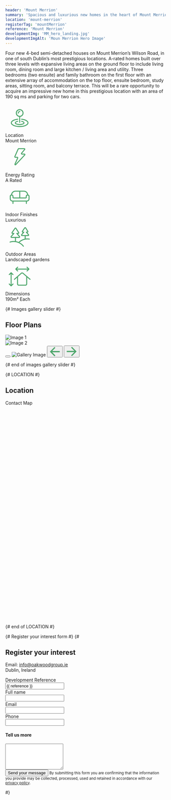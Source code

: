 ```yaml
---
header: 'Mount Merrion'
summary: 'Spacious and luxurious new homes in the heart of Mount Merrion.'
location: 'mount-merrion'
registerTag: 'mountMerrion'
reference: 'Mount Merrion'
developmentImg: 'MM_hero_landing.jpg'
developmentImgAlt: 'Moun Merrion Hero Image'
---
```



<div class="container mb-5">
  <div class="row g-4 pt-5 pb-5 justify-content-between">
    <div class="col-md-6">
      <div class="">
        <p>Four new 4-bed semi-detached houses on Mount Merrion’s Wilson Road, in one of south Dublin’s most prestigious locations. A-rated homes built over three levels with expansive living areas on the ground floor to include living room, dining room and large kitchen / living area and utility. Three bedrooms (two ensuite) and family bathroom on the first floor with an extensive array of accommodation on the top floor, ensuite bedroom, study areas, sitting room, and balcony terrace. This will be a rare opportunity to acquire an impressive new home in this prestigious location with an area of 190 sq ms and parking for two cars.</p>
      </div>
    </div>
    <div class="col-md-5 property-features">
      <div class="">
        <div class="row row-cols-2 row-cols-lg-3 g-2 g-lg-4 text-center">
          <div class="col">
            <div class="p-3">            
              <div class="property-feature-icon"><svg width="90" height="90" viewBox="0 0 60 59" fill="none" xmlns="http://www.w3.org/2000/svg">
<path d="M30.0625 26C33.963 26 37.125 22.838 37.125 18.9375C37.125 15.037 33.963 11.875 30.0625 11.875C26.162 11.875 23 15.037 23 18.9375C23 22.838 26.162 26 30.0625 26ZM30.0625 26V38.25M26.9062 19.1875C26.9062 17.3235 28.4173 15.8125 30.2812 15.8125M25.8648 31.8426C18.1956 32.6655 12.5 35.7257 12.5 39.375C12.5 43.6552 20.335 47.125 30 47.125C39.665 47.125 47.5 43.6552 47.5 39.375C47.5 35.7257 41.8044 32.6655 34.1352 31.8426M25.8648 36.2616C22.9061 36.8507 20.8799 38.0517 20.8799 39.4375C20.8799 41.405 24.9642 43 30.0024 43C35.0407 43 39.125 41.405 39.125 39.4375C39.125 38.0517 37.0987 36.8507 34.1401 36.2616" stroke="#4DA66B" stroke-width="2" stroke-linecap="round" stroke-linejoin="round"/>
</svg>
</div>
              <div class="property-feature-label">Location</div>
              <div class="property-feature-description">Mount Merrion</div>
            </div>
          </div>
          <div class="col">
            <div class="p-3">
              <div class="property-feature-icon"><svg width="90" height="90" viewBox="0 0 60 59" fill="none" xmlns="http://www.w3.org/2000/svg">
<path d="M19.8405 27.2383L26.9735 11.2182C27.1342 10.8574 27.4921 10.625 27.887 10.625H39.828C40.6769 10.625 41.1397 11.616 40.5947 12.2669L33.8736 20.2949C33.3287 20.9458 33.7915 21.9368 34.6404 21.9368H40.0594C40.9343 21.9368 41.3874 22.981 40.7897 23.6199L21.7845 43.9393C21.0114 44.7659 19.6761 43.8741 20.1434 42.8433L25.9395 30.0579C26.2396 29.3959 25.7556 28.645 25.0287 28.645H20.754C20.0301 28.645 19.546 27.8996 19.8405 27.2383Z" stroke="#4DA66B" stroke-width="2"/>
</svg>
</div>
              <div class="property-feature-label">Energy Rating</div>
              <div class="property-feature-description">A Rated</div>
            </div>
          </div>
          <div class="col">
            <div class="p-3">
              <div class="property-feature-icon"><svg width="90" height="90" viewBox="0 0 60 59" fill="none" xmlns="http://www.w3.org/2000/svg">
<path d="M14.9888 42.2897C14.9888 42.842 15.4365 43.2897 15.9888 43.2897C16.5411 43.2897 16.9888 42.842 16.9888 42.2897H14.9888ZM43.083 42.2897C43.083 42.842 43.5307 43.2897 44.083 43.2897C44.6353 43.2897 45.083 42.842 45.083 42.2897H43.083ZM29.2156 16.9259V30.4341H31.2156V16.9259H29.2156ZM14.9888 37.4038V42.2897H16.9888V37.4038H14.9888ZM43.083 37.4038V42.2897H45.083V37.4038H43.083ZM11.3125 32.6615V27.2007H9.3125V32.6615H11.3125ZM12.6118 25.9015H13.6896V23.9015H12.6118V25.9015ZM14.9888 27.2007V29.6437H16.9888V27.2007H14.9888ZM17.1385 31.7934H42.7178V29.7934H17.1385V31.7934ZM44.8675 29.6437V27.2007H42.8675V29.6437H44.8675ZM46.1667 25.9015H47.3882V23.9015H46.1667V25.9015ZM48.6875 27.2007V32.6615H50.6875V27.2007H48.6875ZM45.089 36.2601H14.911V38.2601H45.089V36.2601ZM48.6875 32.6615C48.6875 34.6489 47.0764 36.2601 45.089 36.2601V38.2601C48.181 38.2601 50.6875 35.7535 50.6875 32.6615H48.6875ZM47.3882 25.9015C48.1058 25.9015 48.6875 26.4832 48.6875 27.2007H50.6875C50.6875 25.3786 49.2104 23.9015 47.3882 23.9015V25.9015ZM44.8675 27.2007C44.8675 26.4832 45.4492 25.9015 46.1667 25.9015V23.9015C44.3446 23.9015 42.8675 25.3786 42.8675 27.2007H44.8675ZM42.7178 31.7934C43.905 31.7934 44.8675 30.8309 44.8675 29.6437H42.8675C42.8675 29.7264 42.8005 29.7934 42.7178 29.7934V31.7934ZM14.9888 29.6437C14.9888 30.8309 15.9512 31.7934 17.1385 31.7934V29.7934C17.0558 29.7934 16.9888 29.7264 16.9888 29.6437H14.9888ZM13.6896 25.9015C14.4071 25.9015 14.9888 26.4832 14.9888 27.2007H16.9888C16.9888 25.3786 15.5117 23.9015 13.6896 23.9015V25.9015ZM11.3125 27.2007C11.3125 26.4832 11.8942 25.9015 12.6118 25.9015V23.9015C10.7896 23.9015 9.3125 25.3786 9.3125 27.2007H11.3125ZM9.3125 32.6615C9.3125 35.7535 11.8191 38.2601 14.911 38.2601V36.2601C12.9236 36.2601 11.3125 34.6489 11.3125 32.6615H9.3125ZM21.0903 17.7103H38.8378V15.7103H21.0903V17.7103ZM45.8853 24.7589V25.2607H47.8853V24.7589H45.8853ZM14.0429 25.2607V24.7589H12.0429V25.2607H14.0429ZM38.8378 17.7103C42.7298 17.7103 45.8853 20.8665 45.8853 24.7589H47.8853C47.8853 19.7623 43.8348 15.7103 38.8378 15.7103V17.7103ZM21.0903 15.7103C16.0934 15.7103 12.0429 19.7623 12.0429 24.7589H14.0429C14.0429 20.8665 17.1983 17.7103 21.0903 17.7103V15.7103Z" fill="#4DA66B"/>
</svg></div>
              <div class="property-feature-label">Indoor Finishes</div>
              <div class="property-feature-description">Luxurious</div>
            </div>
          </div>
          <div class="col">
            <div class="p-3">
              <div class="property-feature-icon"><svg width="90" height="90" viewBox="0 0 60 59" fill="none" xmlns="http://www.w3.org/2000/svg">
<path d="M17.9477 22.1487L18.6965 22.8115C18.9573 22.5169 19.0211 22.0968 18.8595 21.7381C18.698 21.3794 18.3411 21.1487 17.9477 21.1487V22.1487ZM23.9848 22.1487V21.1487C23.5914 21.1487 23.2345 21.3794 23.073 21.7381C22.9115 22.0968 22.9753 22.5169 23.2361 22.8115L23.9848 22.1487ZM29.7782 28.6931L30.527 28.0302L30.527 28.0302L29.7782 28.6931ZM27.964 20.4543L28.8033 19.9106L27.964 20.4543ZM20.3077 11.4205L19.4858 10.8508L19.4858 10.8508L20.3077 11.4205ZM22.131 11.4491L21.2917 11.9927L22.131 11.4491ZM14.0654 20.4257L14.8873 20.9954L14.8873 20.9954L14.0654 20.4257ZM12.1543 28.6931L11.4056 28.0302L12.1543 28.6931ZM38.7954 19.4943L39.5441 20.1571C39.8049 19.8625 39.8687 19.4424 39.7072 19.0837C39.5457 18.725 39.1888 18.4943 38.7954 18.4943V19.4943ZM43.9169 19.4943V18.4943C43.5235 18.4943 43.1666 18.725 43.0051 19.0837C42.8435 19.4424 42.9073 19.8625 43.1681 20.1571L43.9169 19.4943ZM48.5866 24.7693L49.3354 24.1065L49.3354 24.1065L48.5866 24.7693ZM47.1261 17.7999L46.2868 18.3435L46.2868 18.3435L47.1261 17.7999ZM40.6559 10.5972L39.834 10.0275L39.834 10.0275L40.6559 10.5972ZM42.4793 10.6258L43.3186 10.0822L43.3186 10.0822L42.4793 10.6258ZM35.683 17.7713L36.5048 18.341L36.5048 18.341L35.683 17.7713ZM34.1256 24.7693L34.8744 25.4322L34.8744 25.4322L34.1256 24.7693ZM9.49634 39.2708C8.96976 39.4373 8.67787 39.9991 8.84439 40.5257C9.01091 41.0523 9.57278 41.3442 10.0994 41.1777L9.49634 39.2708ZM37.131 49.4948C37.4732 49.9282 38.1021 50.0022 38.5355 49.66C38.969 49.3178 39.043 48.6889 38.7008 48.2555L37.131 49.4948ZM34.3625 36.5485L34.8186 37.4384L34.8186 37.4384L34.3625 36.5485ZM50.045 35.0051C50.5905 35.0919 51.103 34.7201 51.1897 34.1747C51.2765 33.6292 50.9047 33.1167 50.3593 33.03L50.045 35.0051ZM22.2407 39.0251V30.5183H20.2407V39.0251H22.2407ZM21.2407 29.5183H12.9762V31.5183H21.2407V29.5183ZM12.9031 29.3559L18.6965 22.8115L17.199 21.4858L11.4056 28.0302L12.9031 29.3559ZM17.9477 21.1487H14.9675V23.1487H17.9477V21.1487ZM14.8873 20.9954L21.1295 11.9902L19.4858 10.8508L13.2436 19.856L14.8873 20.9954ZM21.2917 11.9927L27.1247 20.9979L28.8033 19.9106L22.9704 10.9054L21.2917 11.9927ZM27.0427 21.1487H23.9848V23.1487H27.0427V21.1487ZM23.2361 22.8115L29.0295 29.3559L30.527 28.0302L24.7336 21.4858L23.2361 22.8115ZM28.9563 29.5183H21.2407V31.5183H28.9563V29.5183ZM29.0295 29.3559C29.0516 29.3809 29.0545 29.3963 29.0555 29.4045C29.0572 29.4176 29.0557 29.4379 29.0454 29.4607C29.0351 29.4836 29.0209 29.4982 29.01 29.5056C29.0032 29.5102 28.9897 29.5183 28.9563 29.5183V31.5183C30.7643 31.5183 31.7253 29.3839 30.527 28.0302L29.0295 29.3559ZM27.1247 20.9979C27.1399 21.0215 27.1419 21.0367 27.1421 21.0467C27.1424 21.0602 27.1389 21.0785 27.1285 21.0977C27.118 21.1169 27.1046 21.1297 27.0931 21.1368C27.0846 21.1421 27.0708 21.1487 27.0427 21.1487V23.1487C28.7055 23.1487 29.7073 21.3063 28.8033 19.9106L27.1247 20.9979ZM21.1295 11.9902C21.1691 11.9331 21.254 11.9344 21.2917 11.9927L22.9704 10.9054C22.159 9.6528 20.336 9.62422 19.4858 10.8508L21.1295 11.9902ZM14.9675 21.1487C14.9384 21.1487 14.9246 21.1418 14.9164 21.1366C14.905 21.1294 14.8914 21.1162 14.881 21.0963C14.8706 21.0764 14.8675 21.0577 14.868 21.0443C14.8684 21.0346 14.8707 21.0193 14.8873 20.9954L13.2436 19.856C12.2793 21.2471 13.2749 23.1487 14.9675 23.1487V21.1487ZM12.9762 29.5183C12.9428 29.5183 12.9294 29.5102 12.9225 29.5056C12.9116 29.4982 12.8975 29.4836 12.8872 29.4607C12.8769 29.4379 12.8753 29.4176 12.877 29.4045C12.8781 29.3963 12.881 29.3809 12.9031 29.3559L11.4056 28.0302C10.2072 29.3839 11.1683 31.5183 12.9762 31.5183V29.5183ZM42.5889 33.8112V26.5946H40.5889V33.8112H42.5889ZM41.5889 25.5946H34.9475V27.5946H41.5889V25.5946ZM34.8744 25.4322L39.5441 20.1571L38.0466 18.8314L33.3769 24.1065L34.8744 25.4322ZM38.7954 18.4943H36.5851V20.4943H38.7954V18.4943ZM36.5048 18.341L41.4778 11.1669L39.834 10.0275L34.8611 17.2016L36.5048 18.341ZM41.64 11.1695L46.2868 18.3435L47.9654 17.2562L43.3186 10.0822L41.64 11.1695ZM46.2048 18.4943H43.9169V20.4943H46.2048V18.4943ZM43.1681 20.1571L47.8379 25.4322L49.3354 24.1065L44.6656 18.8314L43.1681 20.1571ZM47.7647 25.5946H41.5889V27.5946H47.7647V25.5946ZM47.8379 25.4322C47.86 25.4572 47.8629 25.4726 47.8639 25.4808C47.8656 25.4939 47.8641 25.5141 47.8538 25.537C47.8435 25.5599 47.8293 25.5745 47.8184 25.5819C47.8116 25.5865 47.7981 25.5946 47.7647 25.5946V27.5946C49.5727 27.5946 50.5338 25.4602 49.3354 24.1065L47.8379 25.4322ZM46.2868 18.3435C46.3021 18.3671 46.3041 18.3823 46.3043 18.3923C46.3045 18.4058 46.3011 18.4241 46.2906 18.4433C46.2802 18.4625 46.2667 18.4753 46.2553 18.4824C46.2468 18.4877 46.233 18.4943 46.2048 18.4943V20.4943C47.8677 20.4943 48.8694 18.6519 47.9654 17.2562L46.2868 18.3435ZM41.4778 11.1669C41.5173 11.1098 41.6022 11.1112 41.64 11.1695L43.3186 10.0822C42.5072 8.82957 40.6843 8.80098 39.834 10.0275L41.4778 11.1669ZM36.5851 18.4943C36.5559 18.4943 36.5422 18.4874 36.534 18.4822C36.5226 18.475 36.509 18.4618 36.4986 18.4419C36.4881 18.422 36.485 18.4033 36.4856 18.3899C36.486 18.3802 36.4882 18.3649 36.5048 18.341L34.8611 17.2016C33.8968 18.5927 34.8924 20.4943 36.5851 20.4943V18.4943ZM34.9475 25.5946C34.9141 25.5946 34.9007 25.5865 34.8938 25.5819C34.8829 25.5745 34.8688 25.5599 34.8585 25.537C34.8482 25.5141 34.8466 25.4939 34.8483 25.4808C34.8494 25.4726 34.8523 25.4572 34.8744 25.4322L33.3769 24.1065C32.1785 25.4602 33.1396 27.5946 34.9475 27.5946V25.5946ZM10.0994 41.1777C12.4662 40.4292 14.9873 40.0251 17.6047 40.0251V38.0251C14.7804 38.0251 12.056 38.4613 9.49634 39.2708L10.0994 41.1777ZM17.6047 40.0251C25.5228 40.0251 32.5761 43.7253 37.131 49.4948L38.7008 48.2555C33.7829 42.0262 26.1608 38.0251 17.6047 38.0251V40.0251ZM28.6651 41.8875C30.4301 40.1418 32.4893 38.6323 34.8186 37.4384L33.9063 35.6586C31.3929 36.9469 29.1674 38.5777 27.2587 40.4655L28.6651 41.8875ZM34.8186 37.4384C39.6985 34.9373 45.0163 34.2052 50.045 35.0051L50.3593 33.03C44.9254 32.1656 39.1766 32.9574 33.9063 35.6586L34.8186 37.4384Z" fill="#4DA66B"/>
</svg>
</div>
              <div class="property-feature-label">Outdoor Areas</div>
              <div class="property-feature-description">Landscaped gardens</div>
            </div>
          </div>
          <div class="col">
            <div class="p-3">
              <div class="property-feature-icon"><svg width="90" height="90" viewBox="0 0 60 59" fill="none" xmlns="http://www.w3.org/2000/svg">
<path d="M18.4051 34.5305C17.9911 34.896 17.9518 35.528 18.3174 35.942C18.6829 36.356 19.3149 36.3953 19.7289 36.0297L18.4051 34.5305ZM33.3372 22.6798L33.9991 23.4294L33.9991 23.4294L33.3372 22.6798ZM36.9089 22.6429L37.5552 21.8799L37.5552 21.8799L36.9089 22.6429ZM51.1836 36.0432C51.605 36.4001 52.236 36.3478 52.5929 35.9264C52.9499 35.5049 52.8976 34.8739 52.4761 34.517L51.1836 36.0432ZM21.8629 13.943L21.1558 13.2359C20.7653 13.6264 20.7653 14.2596 21.1558 14.6501L21.8629 13.943ZM49.3923 13.943L50.0995 14.6501C50.49 14.2596 50.49 13.6264 50.0995 13.2359L49.3923 13.943ZM46.1564 9.29289C45.7659 8.90237 45.1328 8.90237 44.7422 9.29289C44.3517 9.68342 44.3517 10.3166 44.7422 10.7071L46.1564 9.29289ZM44.7422 17.1789C44.3517 17.5694 44.3517 18.2026 44.7422 18.5931C45.1328 18.9837 45.7659 18.9837 46.1564 18.5931L44.7422 17.1789ZM26.5131 10.7071C26.9036 10.3166 26.9036 9.68342 26.5131 9.29289C26.1225 8.90237 25.4894 8.90237 25.0988 9.29289L26.5131 10.7071ZM25.0988 18.5931C25.4894 18.9837 26.1225 18.9837 26.5131 18.5931C26.9036 18.2026 26.9036 17.5694 26.5131 17.1789L25.0988 18.5931ZM12.1129 49L11.4058 49.7071C11.7964 50.0976 12.4295 50.0976 12.82 49.7071L12.1129 49ZM12.1129 21.4706L12.82 20.7635C12.6325 20.5759 12.3782 20.4706 12.1129 20.4706C11.8477 20.4706 11.5934 20.5759 11.4058 20.7635L12.1129 21.4706ZM7.46282 24.7065C7.07229 25.097 7.07229 25.7302 7.46282 26.1207C7.85334 26.5112 8.4865 26.5112 8.87703 26.1207L7.46282 24.7065ZM15.3488 26.1207C15.7394 26.5112 16.3725 26.5112 16.7631 26.1207C17.1536 25.7302 17.1536 25.097 16.7631 24.7065L15.3488 26.1207ZM8.87703 44.3499C8.48651 43.9594 7.85334 43.9594 7.46282 44.3499C7.07229 44.7404 7.07229 45.3736 7.46282 45.7641L8.87703 44.3499ZM16.7631 45.7641C17.1536 45.3736 17.1536 44.7404 16.7631 44.3499C16.3725 43.9594 15.7394 43.9594 15.3488 44.3499L16.7631 45.7641ZM19.7289 36.0297L26.2132 30.3042L24.8894 28.805L18.4051 34.5305L19.7289 36.0297ZM26.2132 30.3042L33.9991 23.4294L32.6754 21.9302L24.8894 28.805L26.2132 30.3042ZM36.2626 23.406L51.1836 36.0432L52.4761 34.517L37.5552 21.8799L36.2626 23.406ZM33.9991 23.4294C34.6432 22.8607 35.6069 22.8508 36.2626 23.406L37.5552 21.8799C36.1417 20.6827 34.0639 20.7041 32.6754 21.9302L33.9991 23.4294ZM43.7483 29.393V44.8359H45.7483V29.393H43.7483ZM42.0181 46.5662H28.2815V48.5662H42.0181V46.5662ZM26.5513 44.8359V29.5546H24.5513V44.8359H26.5513ZM26.5513 29.5546V29.393H24.5513V29.5546H26.5513ZM28.2815 46.5662C27.326 46.5662 26.5513 45.7915 26.5513 44.8359H24.5513C24.5513 46.8961 26.2214 48.5662 28.2815 48.5662V46.5662ZM43.7483 44.8359C43.7483 45.7915 42.9736 46.5662 42.0181 46.5662V48.5662C44.0782 48.5662 45.7483 46.8961 45.7483 44.8359H43.7483ZM21.8629 14.943H49.3923V12.943H21.8629V14.943ZM50.0995 13.2359L46.1564 9.29289L44.7422 10.7071L48.6852 14.6501L50.0995 13.2359ZM48.6852 13.2359L44.7422 17.1789L46.1564 18.5931L50.0995 14.6501L48.6852 13.2359ZM22.57 14.6501L26.5131 10.7071L25.0988 9.29289L21.1558 13.2359L22.57 14.6501ZM21.1558 14.6501L25.0988 18.5931L26.5131 17.1789L22.57 13.2359L21.1558 14.6501ZM13.1129 49L13.1129 21.4706L11.1129 21.4706L11.1129 49L13.1129 49ZM11.4058 20.7635L7.46282 24.7065L8.87703 26.1207L12.82 22.1777L11.4058 20.7635ZM11.4058 22.1777L15.3488 26.1207L16.7631 24.7065L12.82 20.7635L11.4058 22.1777ZM12.82 48.2929L8.87703 44.3499L7.46282 45.7641L11.4058 49.7071L12.82 48.2929ZM12.82 49.7071L16.7631 45.7641L15.3488 44.3499L11.4058 48.2929L12.82 49.7071Z" fill="#4DA66B"/>
</svg>
</div>
              <div class="property-feature-label">Dimensions</div>
              <div class="property-feature-description">190m² Each</div>
            </div>
          </div>
        </div>
      </div>
    </div>
  </div>
</div>

{# Images gallery slider #}
<div class="container py-4 mb-5 pb-5">
 <h2 class="fw-bold mb-5" data-cue="fadeIn">Floor Plans</h2>
  <div class="row g-4">
    <div class="col-12 col-sm-6 col-lg-6">
      <img src="/images/developments/mount-merrion/mm_plan1.jpeg" alt="Image 1" class="img-fluid gallery-image" data-bs-target="#galleryModal" data-bs-toggle="modal" data-bs-index="0">
    </div>
    <div class="col-12 col-sm-6 col-lg-6">
      <img src="/images/developments/mount-merrion/mm_plan1.jpeg" alt="Image 2" class="img-fluid gallery-image" data-bs-target="#galleryModal" data-bs-toggle="modal" data-bs-index="1">
    </div>
    <!-- <div class="col-12 col-sm-6 col-lg-4">
      <img src="/images/developments/mount-merrion/MM_plan_2.jpg" alt="Image 2" class="img-fluid gallery-image" data-bs-target="#galleryModal" data-bs-toggle="modal" data-bs-index="1">
    </div> -->
  </div>
</div>

<!-- Fullscreen Modal -->
<div class="modal fade modal-fullscreen" id="galleryModal" tabindex="-1" aria-hidden="true">
  <div class="modal-dialog modal-dialog-centered">
    <div class="modal-content">
      <div class="modal-body text-center position-relative">
        <button type="button" class="btn-close position-absolute m-2" data-bs-dismiss="modal" aria-label="Close"></button>
        <img id="modalImage" src="" alt="Gallery Image">
        <button class="btn btn-light btn-prev position-absolute translate-middle-y" id="prevBtn"><svg width="33" height="30" viewBox="0 0 33 30" fill="none" xmlns="http://www.w3.org/2000/svg">
<path d="M15.3571 28.9392L15.7107 29.2929L16.0643 28.9392L17.496 27.5072L17.8494 27.1537L17.496 26.8002L7.2965 16.5983L31.2139 16.5983H31.7139V16.0983V14.0731V13.5731H31.2139L7.2965 13.5731L17.496 3.37123L17.8494 3.01772L17.496 2.66421L16.0643 1.23218L15.7107 0.878503L15.3571 1.23218L1.86027 14.7322L1.50684 15.0857L1.86027 15.4392L15.3571 28.9392Z" fill="#4DA66B" stroke="#4DA66B"/>
</svg>
</button>
        <button class="btn btn-light btn-next position-absolute translate-middle-y" id="nextBtn"><svg width="33" height="31" viewBox="0 0 33 31" fill="none" xmlns="http://www.w3.org/2000/svg">
<path d="M17.7276 1.64649L17.374 1.29281L17.0204 1.64649L15.5887 3.07851L15.2353 3.43202L15.5887 3.78553L25.7882 13.9874H1.87085H1.37085V14.4874V16.5126V17.0126H1.87085H25.7882L15.5887 27.2145L15.2353 27.568L15.5887 27.9215L17.0204 29.3535L17.374 29.7072L17.7276 29.3535L31.2244 15.8535L31.5779 15.5L31.2244 15.1465L17.7276 1.64649Z" fill="#4DA66B" stroke="#4DA66B"/>
</svg>
</button>
      </div>
    </div>
  </div>
</div>

<script>
  const images = ["/images/developments/mount-merrion/MM_plan_1.jpg", "/images/developments/mount-merrion/MM_plan_2.jpg", "/images/developments/mount-merrion/MM_plan_3.jpg"];
  let currentIndex = 0;

  document.querySelectorAll('.gallery-image').forEach((img, index) => {
    img.addEventListener('click', () => {
      currentIndex = index;
      document.getElementById('modalImage').src = images[currentIndex];
    });
  });

  document.getElementById('prevBtn').addEventListener('click', () => {
    currentIndex = (currentIndex - 1 + images.length) % images.length;
    document.getElementById('modalImage').src = images[currentIndex];
  });

  document.getElementById('nextBtn').addEventListener('click', () => {
    currentIndex = (currentIndex + 1) % images.length;
    document.getElementById('modalImage').src = images[currentIndex];
  });
</script>

{# end of images gallery slider #}

{# LOCATION #}
<div class="container pb-5 mb-5">
  <h2 class="fw-bold mb-5">Location</h2>
  <div class="row g-4">
    <div class="col-12">
      <div id="map-dundrum" class="p-3" style="height:700px">Contact Map</div>
    </div>
  </div>
  <div id="registerInterest"></div>
</div>
<script>
  var map = L.map("map-dundrum").setView([53.297302,-6.212026], 17);
  L.tileLayer(
    "https://{s}.tile.openstreetmap.org/{z}/{x}/{y}.png",
    {
      attribution:
        '&copy; <a href="https://www.openstreetmap.org/copyright">OpenStreetMap</a> contributors',
    }
  ).addTo(map);
  var LeafIcon = L.Icon.extend({
    options: {
      iconSize: [45, 120],
    },
  });
  var greenIcon = new LeafIcon({
    iconUrl: "/images/marker.svg",
  });
  L.marker([53.297302,-6.212026], { icon: greenIcon })
    .bindPopup(
      "4 Houses (55,56,57,58) in Wilson Road, Mount Merrion, BlackRock, Dublin, A94 N6C7"
    )
    .addTo(map);
</script>
{# end of LOCATION #}


{# Register your interest form #}
{# <article class="pb-5 pt-5">
    <div class="container">
        <div class="row align-items-center">
        <div class="col-md-5 mb-5">
          <h2 class="fw-bold mb-5" data-cue="fadeIn">Register your interest</h2>
          <p>Email: <a href="mailto:info@oakwoodgroup.ie?subject=I'm%20interested%20in%20Mount%20Merrion%20Development&body=Hi,%20I'm%20interested%20in%20learning%20more%20about%20Mount%20Merrion...">info@oakwoodgroup.ie</a><br>Dublin, Ireland</p>
        </div>
        <div class="col-md-7 mb-5 mx-auto">
            <div class="card p-5 rounded-6">
                <form class="row pt-5 g-4" enctype="multipart/form-data" data-netlify="true" id="{{ registerTag }}" name="{{ registerTag }}">
                    <div class="row mb-3">
                      <label for="jobReference" class="col-sm-4 col-form-label">Development Reference</label>
                      <div class="col-sm-8">
                        <input name="reference" type="text" class="form-control" id="jobReference" value="{{ reference }}" readonly>
                      </div>
                    </div>
                    <div class="row mb-3">
                        <label for="fullName" class="col-sm-4 col-form-label">Full name</label>
                        <div class="col-sm-8">
                            <input name="name" type="text" class="form-control" id="fullName"
                                 aria-label="Your full name" required>
                        </div>
                    </div>
                    <div class="row mb-3">
                        <label for="emailCareersForm" class="col-sm-4 col-form-label">Email</label>
                        <div class="col-sm-8">
                            <input name="email" type="email" class="form-control" id="emailCareersForm"
                                 aria-label="Your email address" required>
                        </div>
                    </div>
                    <div class="row mb-3">
                        <label for="phoneCareersForm" class="col-sm-4 col-form-label">Phone</label>
                        <div class="col-sm-8">
                            <input name="phone-number" type="tel" class="form-control" id="phoneCareersForm"
                                 aria-label="+x(xxx)xxx-xx-xx" required>
                        </div>
                    </div>
                    <div class="mb-2">
                        <h4><label for="tellUsMore">Tell us more</label></h4>
                    </div>
                    <div class="mb-3">
                        <textarea name="additional_info" class="form-control" id="tellUsMore"
                            aria-label="Tell us more" rows="5"></textarea>
                    </div>
                    <div class="mb-3">
                        <div data-netlify-recaptcha="true"></div>
                    </div>
                    <div class="w-100 mb-4 alert alert-success alert-dismissible fade show align-items-center"
                        role="alert" id="success" style="display:none">
                        <div>Thanks for your interest in Mount Merrion. We'll get back to you as soon as possible!</div>
                        <button type="button" class="btn-close" data-bs-dismiss="alert" aria-label="Close"></button>
                    </div>
                    <div class="d-grid text-center mt-7">
                        <button type="submit" class="btn btn-primary btn-lg">Send your message</button>
                        <small class="d-block regulatory pt-4 text-center">By submitting this form you are confirming
                            that the information you provide may be collected, processed, used and retained in
                            accordance with our <a href="/privacy-policy/">privacy policy</a>.</small>
                        <div class="result"></div>
                    </div>
                </form>
            </div>
            <script>
                document.forms.{{ registerTag }}.addEventListener("submit", (event) => {
                    event.preventDefault();
                    const result = document.querySelector(".result");
                    fetch("/", {
                        body: new FormData(event.target),
                        method: "POST",
                    })
                        .then(() => document.getElementById('success').style.display = "flex")
                        .catch((error) =>
                            alert(error));
                });
            </script>
        </div>
        </div>
    </div> <!-- container -->
</article> #}





